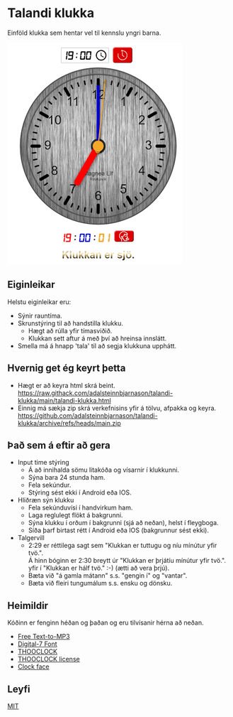 # Talandi klukka

Einföld klukka sem hentar vel til kennslu yngri barna.

![Klukkan](./resources/readme-snapshot.png)

## Eiginleikar

Helstu eiginleikar eru:

* Sýnir rauntíma.
* Skrunstýring til að handstilla klukku.
  + Hægt að rúlla yfir tímasviðið.
  + Klukkan sett aftur á með því að hreinsa innslátt.
* Smella má á hnapp 'tala' til að segja klukkuna upphátt.

## Hvernig get ég keyrt þetta

* Hægt er að keyra html skrá beint.<br>
https://raw.githack.com/adalsteinnbjarnason/talandi-klukka/main/talandi-klukka.html
* Einnig má sækja zip skrá verkefnisins yfir á tölvu, afpakka og keyra.<br>
https://github.com/adalsteinnbjarnason/talandi-klukka/archive/refs/heads/main.zip

## Það sem á eftir að gera

* Input time stýring
  + Á að innihalda sömu litakóða og vísarnir í klukkunni.
  + Sýna bara 24 stunda ham.
  + Fela sekúndur.
  + Stýring sést ekki í Android eða IOS.
* Hliðræn sýn klukku
  +  Fela sekúnduvísi í handvirkum ham.
  +  Laga reglulegt flökt á bakgrunni.
  +  Sýna klukku í orðum í bakgrunni (sjá að neðan), helst í fleygboga.
  +  Síða þarf birtast rétt í Android eða IOS (bakgrunnur sést ekki).
* Talgervill
  + 2:29 er réttilega sagt sem "Klukkan er tuttugu og níu mínútur yfir tvö.".<br>
Á hinn bóginn er 2:30 breytt úr "Klukkan er þrjátíu mínútur yfir tvö.".<br>
yfir í "Klukkan er hálf tvö." :-) (ætti að vera þrjú).
  + Bæta við "á gamla mátann" s.s. "gengin í" og "vantar".
  + Bæta við fleiri tungumálum s.s. ensku og dönsku.

## Heimildir

Kóðinn er fenginn héðan og þaðan og eru tilvísanir hérna að neðan.

* [Free Text-to-MP3](https://ttsmp3.com/)
* [Digital-7 Font](https://fonts2u.com/font-designers/sizenko-alexander.html)
* [THOOCLOCK](https://www.smart-sign.com/thooclock/)
* [THOOCLOCK license](https://github.com/thooyork/thooClock/blob/master/LICENSE)
* [Clock face](https://www.freepik.com/free-photo/lined-metal-background_4102532.htm)

## Leyfi

[MIT](https://choosealicense.com/licenses/mit/)
